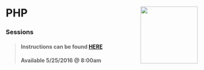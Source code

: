 # PHP <img align="right" src="https://github.com/Learning-Fuze/prototypes_C9/blob/assets/assets/images/logos/LF_LOGO.png?raw=true" width="150">
### Sessions

>#### Instructions can be found <a href="http://learning-fuze.github.io/prototypes_C9/#/PHP-Sessions" target="_blank">HERE</a>
>#### Available 5/25/2016 @ 8:00am